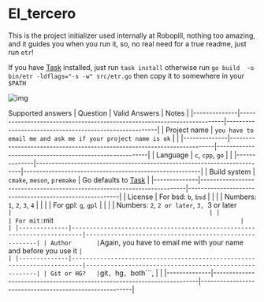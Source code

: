 # El_tercero

This is the project initializer used internally at Robopill,
 nothing too amazing,
 and it guides you when you run it, so, no real
 need for a true readme, just run ```etr```!

 If you have [Task](https://github.com/go-task/task) installed, just run ```task install``` otherwise run ```go build  -o bin/etr -ldflags="-s -w" src/etr.go``` then copy it to somewhere in your ```$PATH```
 
 ![img](./img/example.png)
 
 Supported answers
| Question     | Valid Answers                                                           | Notes                                                  |
|--------------|-------------------------------------------------------------------------|--------------------------------------------------------|
| Project name | ```you have to email me and ask me if your project name is ok```        |                                                        |
|--------------|-------------------------------------------------------------------------|--------------------------------------------------------|
| Language     | ```c```, ```cpp```, ```go```                                            |                                                        |
|--------------|-------------------------------------------------------------------------|--------------------------------------------------------|
| Build system | ```cmake```, ```meson```, ```premake```                                 | Go defaults to [Task](https://github.com/go-task/task) |
|--------------|-------------------------------------------------------------------------|--------------------------------------------------------|
| License      | For bsd: ```b```, ```bsd```                                             |                                                        |
|              | Numbers: ```1```, ```2```, ```3```, ```4```                             |                                                        |
|              | For gpl: ```g```, ```gpl```                                             |                                                        |
|              | Numbers: ```2```, ```2 or later```, ```3, ```3 or later```              |                                                        |
|              | For mit: ```mit```                                                      |                                                        |
|--------------|-------------------------------------------------------------------------|--------------------------------------------------------|
| Author       | ```Again, you have to email me with your name and before you use it ``` |                                                        |
|--------------|-------------------------------------------------------------------------|--------------------------------------------------------|
| Git or HG?   | ```git```, ```hg```, ```both```,                                        |                                                        |
|--------------|-------------------------------------------------------------------------|--------------------------------------------------------|

